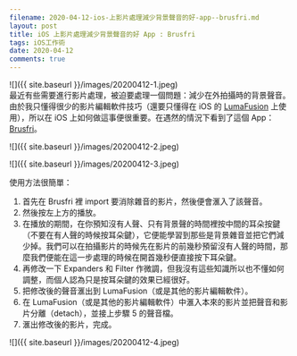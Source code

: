 ```yaml
---
filename: 2020-04-12-ios-上影片處理減少背景聲音的好-app--brusfri.md
layout: post
title: iOS 上影片處理減少背景聲音的好 App : Brusfri
tags: iOS工作術
date: 2020-04-12
comments: true
---
```


![]({{ site.baseurl }}/images/20200412-1.jpeg)  
最近有些需要進行影片處理，被迫要處理一個問題：減少在外拍攝時的背景聲音。由於我只懂得很少的影片編輯軟件技巧（還要只懂得在 iOS 的 [LumaFusion](https://apps.apple.com/hk/app/lumafusion/id1062022008?l=en) 上使用），所以在 iOS 上如何做這事便很重要。在遇然的情況下看到了這個 App：[Brusfri](https://apps.apple.com/hk/app/brusfri/id1289165912?l=en)。

![]({{ site.baseurl }}/images/20200412-2.jpeg)

![]({{ site.baseurl }}/images/20200412-3.jpeg)

使用方法很簡單：

1. 首先在 Brusfri 裡 import 要消除雜音的影片，然後便會滙入了該聲音。
2. 然後按左上方的播放。
3. 在播放的期間，在你預知沒有人聲、只有背景聲的時間裡按中間的耳朵按鍵（不要在有人聲的時候按耳朵鍵），它便能學習到那些是背景雜音並把它們減少掉。我們可以在拍攝影片的時候先在影片的前幾秒預留沒有人聲的時間，那麼我們便能在這一步處理的時候在開首幾秒便直接按下耳朵鍵。
4. 再修改一下 Expanders 和 Filter 作微調，但我沒有這些知識所以也不懂如何調整，而個人認為只是按耳朵鍵的效果已經很好。
5. 把修改後的聲音滙出到 LumaFusion（或是其他的影片編輯軟件）。
6. 在 LumaFusion（或是其他的影片編輯軟件）中滙入本來的影片並把聲音和影片分離（detach），並接上步驟 5 的聲音檔。
7. 滙出修改後的影片，完成。

![]({{ site.baseurl }}/images/20200412-4.jpeg)
